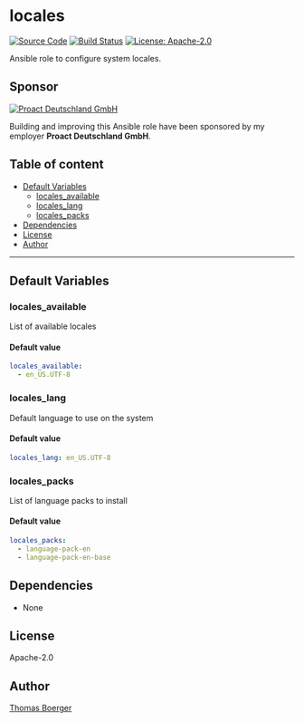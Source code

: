 # locales

[![Source Code](https://img.shields.io/badge/github-source%20code-blue?logo=github&logoColor=white)](https://github.com/rolehippie/locales) [![Build Status](https://img.shields.io/drone/build/rolehippie/locales/master?logo=drone)](https://cloud.drone.io/rolehippie/locales) [![License: Apache-2.0](https://img.shields.io/github/license/rolehippie/locales)](https://github.com/rolehippie/locales/blob/master/LICENSE) 

Ansible role to configure system locales. 

## Sponsor 

[![Proact Deutschland GmbH](https://proact.eu/wp-content/uploads/2020/03/proact-logo.png)](https://proact.eu) 

Building and improving this Ansible role have been sponsored by my employer **Proact Deutschland GmbH**.

## Table of content

* [Default Variables](#default-variables)
  * [locales_available](#locales_available)
  * [locales_lang](#locales_lang)
  * [locales_packs](#locales_packs)
* [Dependencies](#dependencies)
* [License](#license)
* [Author](#author)

---

## Default Variables

### locales_available

List of available locales

#### Default value

```YAML
locales_available:
  - en_US.UTF-8
```

### locales_lang

Default language to use on the system

#### Default value

```YAML
locales_lang: en_US.UTF-8
```

### locales_packs

List of language packs to install

#### Default value

```YAML
locales_packs:
  - language-pack-en
  - language-pack-en-base
```

## Dependencies

* None

## License

Apache-2.0

## Author

[Thomas Boerger](https://github.com/tboerger)
